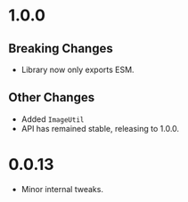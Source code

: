# 1.0.0
## Breaking Changes
- Library now only exports ESM.

## Other Changes
- Added `ImageUtil`
- API has remained stable, releasing to 1.0.0.

# 0.0.13
- Minor internal tweaks.

